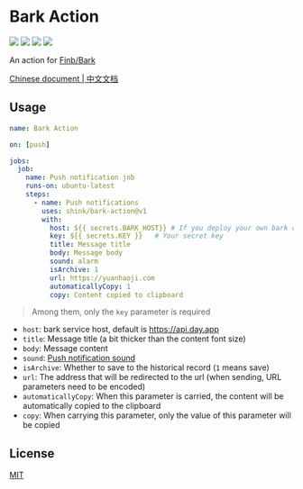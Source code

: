 # Bark Action

![](https://img.shields.io/github/license/shink/bark-action.svg)
![](https://img.shields.io/badge/language-shell-89E051.svg)
![](https://img.shields.io/github/stars/shink/bark-action.svg?label=stars&logo=github)
![](https://img.shields.io/github/forks/shink/bark-action.svg?label=forks&logo=github)

An action for [Finb/Bark](https://github.com/Finb/Bark)

[Chinese document | 中文文档](README_zh.md)

## Usage

```yml
name: Bark Action

on: [push]

jobs:
  job:
    name: Push notification job
    runs-on: ubuntu-latest
    steps:
      - name: Push notifications
        uses: shink/bark-action@v1
        with:
          host: ${{ secrets.BARK_HOST}} # If you deploy your own bark or else use default
          key: ${{ secrets.KEY }}   # Your secret key
          title: Message title
          body: Message body
          sound: alarm
          isArchive: 1
          url: https://yuanhaoji.com
          automaticallyCopy: 1
          copy: Content copied to clipboard
```

> Among them, only the `key` parameter is required

- `host`: bark service host, default is  <https://api.day.app>
- `title`: Message title (a bit thicker than the content font size)
- `body`: Message content
- `sound`: [Push notification sound](https://github.com/Finb/Bark/tree/master/Sounds)
- `isArchive`: Whether to save to the historical record (`1` means save)
- `url`: The address that will be redirected to the url (when sending, URL parameters need to be encoded)
- `automaticallyCopy`: When this parameter is carried, the content will be automatically copied to the clipboard
- `copy`: When carrying this parameter, only the value of this parameter will be copied

## License

[MIT](LICENSE)
